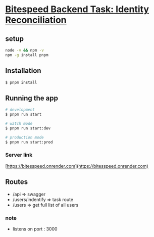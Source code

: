 # [Bitespeed Backend Task: Identity Reconciliation](https://bitespeed.notion.site/Bitespeed-Backend-Task-Identity-Reconciliation-53392ab01fe149fab989422300423199)

## setup

```bash
node -v && npm -v
npm -g install pnpm
```

## Installation

```bash
$ pnpm install
```

## Running the app

```bash
# development
$ pnpm run start

# watch mode
$ pnpm run start:dev

# production mode
$ pnpm run start:prod
```

### Server link
[https://bitesspeed.onrender.com](https://bitesspeed.onrender.com)
## Routes

- /api => swagger
- /users/indentify => task route
- /users => get full list of all users

### note

- listens on port : 3000

